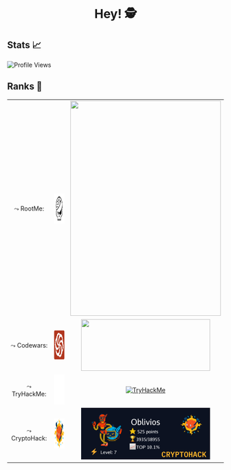 <h1 align="center"><b>Hey! 🕵️</b></h1>

## Stats 📈

![Profile Views](https://komarev.com/ghpvc/?username=Oblivios&label=PROFILE+VIEWS)

## Ranks 🌌

<table align="center">
                <tr>
                    <td align="center">⤳ RootMe:</td>
                    <td align="center"><img src="./logo/rootme.png" width=70px height=70px/></td>
                    <td align="center"><a href="https://www.root-me.org/Oblivios"><img width="350" height="500" src="https://root-me-diff.vercel.app/rm-gh?gstats=show&style=dark&nickname=Oblivios"/></a></td></td>
                </tr>
                <tr>
                    <td align="center">⤳ Codewars:</td>
                    <td align="center"><img src="./logo/codewars.png" width=70px height=70px/></td>
                    <td align="center"><a href="https://www.codewars.com/users/Oblivios"><img src="https://www.codewars.com/users/Oblivios/badges/large" width=300px height=120px></img></a></td>
                </tr>
                <tr>
                    <td align="center">⤳ TryHackMe:</td>
                    <td align="center"><img src="./logo/tryhackme.png" width=70px height=70px/></td>
                    <td align="center"><a href="https://tryhackme.com/p/Obli"><img src="https://tryhackme-badges.s3.amazonaws.com/Obli.png" alt="TryHackMe"></a></td>
                </tr>
                <tr>
                    <td align="center">⤳ CryptoHack:</td>
                    <td align="center"><img src="./logo/cryptohack.png" width=70px height=70px/></td>
                    <td align="center"><a href="https://cryptohack.org/user/Oblivios/"><img src="./img/cryptohack.png" width=300px height=120px/></a></td>
                </tr>
            </table>
